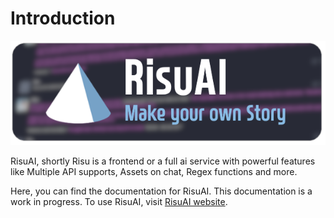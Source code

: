 # Introduction

![](/static/main.png)


RisuAI, shortly Risu is a frontend or a full ai service with powerful features like Multiple API supports, Assets on chat, Regex functions and more.

Here, you can find the documentation for RisuAI. This documentation is a work in progress. To use RisuAI, visit [RisuAI website](https://risuai.net).